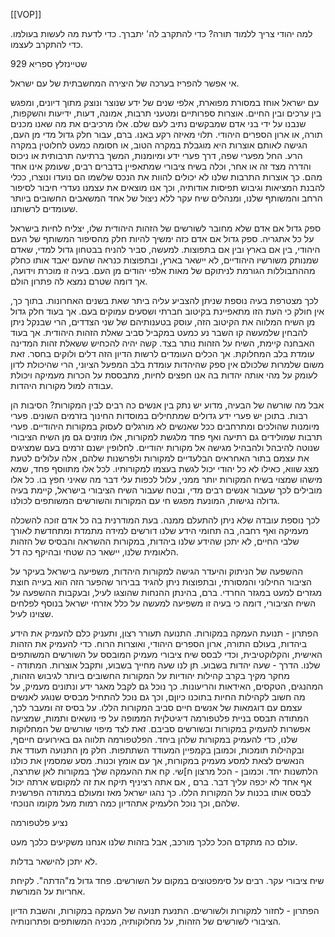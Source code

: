 [[VOP]]


למה יהודי צריך ללמוד תורה? כדי להתקרב לה' יתברך. כדי לדעת מה לעשות בעולמו. כדי להתקרב לעצמו. 

שטיינזלץ
ספריא
929


אי אפשר להפריז בערכה של היצירה המחשבתית של עם ישראל.

עם ישראל אוחז במסורת מפוארת, אלפי שנים של ידע שנוצר ונוצק מתוך דיונים, ומפגש בין ערכים ובין החיים. אוצרות ספרותיים ומטעני תרבות, אמונה, דעות, ידיעות והשקפות, שנבנו על ידי בני אדם שמבקשים נתיב לעם שלם. אלו מרכיבים את מה שאנו מכנים תורה, או ארון הספרים היהודי. תלוי מאיזה רקע באנו. ברם, עבור חלק גדול מדי מן העם, הגישה לאותם אוצרות היא מוגבלת במקרה הטוב, או חסומה כמעט לחלוטין במקרה הרע. החל מפערי שפה, דרך פערי ידע ומיומנות, המשך ברתיעה תרבותית או ניכוס והדרה מצד זה או אחר, וכלה בשיח ציבורי שמתאפיין בדברים רבים, שעומק אינו אחד מהם. כך אוצרות התרבות שלנו לא יכולים להוות את הנכס שלשמו הם נועדו ונוצרו, ככלי להבנת המציאות וגיבוש תפיסות אודותיה, וכך אנו מוצאים את עצמנו נעדרי חיבור לסיפור הרחב והמשותף שלנו, ומנהלים שיח עקר ללא ניצול של אחד המשאבים החשובים ביותר שעומדים לרשותנו.

ספק גדול אם אדם שלא מחובר לשורשים של הזהות היהודית שלו, יצליח לחיות בישראל על כל אתגריה. ספק גדול אם אדם כזה ימשיך להיות חלק מהסיפור המשותף של העם היהודי, בין אם בארץ ובין אם בתפוצות. למעשה, סביר להניח בבטחון גדול למדי, שאדם שמנותק משורשיו היהודיים, לא יישאר בארץ, ובתפוצות כנראה שהעם יאבד אותו כחלק מההתבוללות הגורמת לניתוקם של מאות אלפי יהודים מן העם.
בעיה זו מוכרת וידועה, אך דומה שטרם נמצא לה פתרון הולם.

לכך מצטרפת בעיה נוספת שניתן להצביע עליה ביתר שאת בשנים האחרונות.
בתוך כך, אין חולק כי העת הזו מתאפיינת בקיטוב חברתי ושסעים עמוקים בעם. אך בעוד חלק גדול מן השיח המלווה את הקיטוב הזה, עוסק בטענותיהם של שני הצדדים, הרי שבנקל ניתן להבחין שלמעשה קו השבר נע כמעט במקביל סביב שאלת הזהות היהודית. אך בעוד האבחנה קיימת, השיח על הזהות נותר בצד. קשה יהיה להכחיש ששאלת זהות המדינה עומדת בלב המחלוקת. אך הכלים העומדים לרשות הדיון הזה דלים ולוקים בחסר. זאת משום שלמרות שלכולם אין ספק שהיהדות עומדת בלב המפעל הציוני, הרי שהיכולת לדון לעומק על מהי אותה יהדות בה אנו חפצים לחיות, מתבססת על הכרות מעמיקה ויכולת עבודה למול מקורות היהדות.

אבל מה שורשה של הבעיה, מדוע יש נתק בין אנשים כה רבים לבין המקורות?
הסיבות הן רבות. בתוכן יש פערי ידע גדולים שמתחילים במוסדות החינוך בזרמים השונים. פערי מיומנות שהולכים ומתרחבים ככל שאנשים לא מורגלים לעסוק במקורות היהודיים. פערי תרבות שמולידים גם רתיעה ואף פחד מלגשת למקורות, אלו מוזנים גם מן השיח הציבורי שנוטה להיבהל ולהבהיל מגישה אל מקורות יהודיים. לחלופין ישנם זרמים בעם שמציגים את עצמם בתור האחראים הבלעדיים למקורות ולפרשנות שלהם, אלה עלולים לטעת מצג שווא, כאילו לא כל יהודי יכול לגשת בעצמו למקורותיו. לכל אלו מתווסף פחד, שמא מישהו שמצוי בשיח המקורות יותר ממני, עלול לכפות עלי דבר מה שאיני חפץ בו.
כל אלו מובילים לכך שעבור אנשים רבים מדי, ובטח שעבור השיח הציבורי בישראל, קיימת בעיה גדולה נגישות, המונעת מפגש חי עם המקורות והשורשים המשותפים לכולנו.

לכך נוספת עובדה שלא ניתן להתעלם ממנה. בעת המודרנית בה כל אדם זוכה להשכלה מעמיקה ואף רחבה, בה תחומי הידע שלנו דורשים למידה מתמדת ומתחדשת לאורך שלבי החיים, לא יתכן שהידע שלנו ביהדות, במקורות ההשראה והבסיס של הזהות הלאומית שלנו, יישאר כה שטחי ובהיקף כה דל.

ההשפעה של הניתוק והיעדר הגישה למקורות היהדות, משפיעה בישראל בעיקר על הציבור החילוני והמסורתי, ובתפוצות ניתן להגיד בבירור שהפער הזה הוא בעייה חוצת מגזרים למעט במגזר החרדי.
ברם, בהינתן ההנחות שהוצגו לעיל, ובעקבות ההשפעה על השיח הציבורי, דומה כי בעיה זו משפיעה למעשה על כלל אזרחי ישראל בנוסף לפלחים שצוינו לעיל.

הפתרון - תנועת העמקה במקורות.
התנועה תעורר רצון, ותעניק כלם להעמיק את הידע ביהדות, בעולם התורה, ארון הספרים היהודי, ואוצרות הרוח. כדי להעמיק את הזהות האישית, והקלוקטיבית, וכדי לבסס שיח ציבורי מעמיק המובסס על השורשים המשותפים שלנו.
הדרך - שעה יהדות בשבוע. תן לנו שעה מחייך בשבוע, ותקבל אוצרות.
המתודה - מחקר מקיך בקרב קהילות יהודיות על המקורות החשובים ביותר לגיבוש הזהות, המהנגים, הטקסים, האידאות והריעונות.
כך נוכל גם לקבל מאגר ידע ונתונים מעמיק, על מה חשוב לקהילות החיות בתוכנו כיוןם, וכך גם נוכל להתחיל מבסיס שנוגע לאנשים עצמם עם דוגמאות של אנשים חיים סביב המקורות הללו.
על בסיס זה ומעבר לכך, המתודה תבסס בניית פלטפורמה דיגיטלןית הממופה על פי נושאים ותמות, שמציעה אפשרות להעמיק במקורות ובשורשים סביבם. זאת לצד מיפוי שורשים של המחלוקות שלנו, כדי להעמיק במקורות שלהן ביחד.
הפלטפורמה תלווה גם באירועים חייםף, ובקהילות תומכות, וכמובן בקמפיין המעודד השתתפות.
חלק מן התנועה תעודד את הנאשים לצאת למסע מעמיק במקורות, אך עם אומץ וכנות. מסע שמסמין את כולנו הלתשנות יחד.
וכמובן - הכל מרצון ח]שי. קח את ההעמקה שלך במקורות לאן שתרצה, אף אחד לא יכפה עליך דבר. ברם , אם אתה רציניף תיקח את זה למקוםש ארתה יכול לבסס אותו בכנות על המקורות הללו. כך נהגו ישראל מאז ומעולם במתודה הפרשנית שלהם, וכך נוכל הלעמיק אתהדיון כמה רמות מעל מקומו הנוכחי.

נציע פלטפורמה 

עולם כה מתקדם הכל כלכך מורכב, אבל בזהות שלנו אנחנו משקיעים כלכך מעט.

לא יתכן להישאר בדלות.

שיח ציבורי עקר. רבים על סימפטוצים במקום על השורשים.
פחד גדול מ"הדתה". לקיחת אחריות על המורשת.

הפתרון - לחזור למקורות ולשורשים.
התנעת תנועה של העמקה במקורות, והשבת הדיון הציבורי לשורשים של הזהות, על מחלוקותיה, מכניה המשותפים ופתרונותיה.



